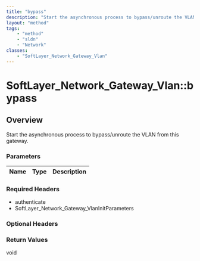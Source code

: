 ```yaml
---
title: "bypass"
description: "Start the asynchronous process to bypass/unroute the VLAN from this gateway."
layout: "method"
tags:
    - "method"
    - "sldn"
    - "Network"
classes:
    - "SoftLayer_Network_Gateway_Vlan"
---
```

# SoftLayer_Network_Gateway_Vlan::bypass
## Overview 
Start the asynchronous process to bypass/unroute the VLAN from this gateway. 

### Parameters 
|Name | Type | Description |
| --- | --- | --- |


### Required Headers
* authenticate
* SoftLayer_Network_Gateway_VlanInitParameters

### Optional Headers

### Return Values
void

